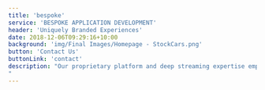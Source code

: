 ```yaml
---
title: 'bespoke'
service: 'BESPOKE APPLICATION DEVELOPMENT'
header: 'Uniquely Branded Experiences'
date: 2018-12-06T09:29:16+10:00
background: 'img/Final Images/Homepage - StockCars.png'
button: 'Contact Us'
buttonLink: 'contact'
description: "Our proprietary platform and deep streaming expertise empowers our customers to differentiate their brand through the delivery of a truly unique experience over desktop, mobile, and OTT set-top devices.
"
---
```

